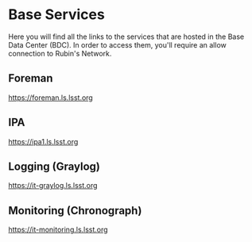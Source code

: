 # Base Services

Here you will find all the links to the services that are hosted in the Base Data Center (BDC). In order to access them, you'll require an allow connection to Rubin's Network.

## Foreman
https://foreman.ls.lsst.org

## IPA
https://ipa1.ls.lsst.org

## Logging (Graylog)
https://it-graylog.ls.lsst.org

## Monitoring (Chronograph)
https://it-monitoring.ls.lsst.org
